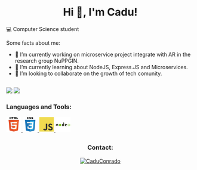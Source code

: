 <h1 align="center"> Hi 👋, I'm Cadu! </h1>

💻 Computer Science student

Some facts about me:

- 🔭 I’m currently working on microservice project integrate with AR in the research group NuPPGIN.
- 🌱 I’m currently learning about NodeJS, Express.JS and Microservices.
- 👯 I’m looking to collaborate on the growth of tech comunity.
## 
<p>
<img height="180cm" src="https://github-readme-stats.vercel.app/api?username=CaduConrado&theme=cobalt&show_icons=true">
<img height="180cm" src="https://github-readme-stats.vercel.app/api/top-langs/?username=CaduConrado&layout=compact&langs_count=16&theme=cobalt"/>
<p>

<h3 align="left">Languages and Tools:</h3>
<p align="left">
    <a href="https://www.w3.org/html/" target="_blank"> <img src="https://raw.githubusercontent.com/devicons/devicon/master/icons/html5/html5-original-wordmark.svg" alt="html5" width="40" height="40"/> </a>
    <a href="https://www.w3schools.com/css/" target="_blank"> <img src="https://raw.githubusercontent.com/devicons/devicon/master/icons/css3/css3-original-wordmark.svg" alt="css3" width="40" height="40"/> </a>
    <a href="https://developer.mozilla.org/en-US/docs/Web/JavaScript" target="_blank"> <img src="https://raw.githubusercontent.com/devicons/devicon/master/icons/javascript/javascript-original.svg" alt="javascript" width="40" height="40"/> </a>
      <a href="https://nodejs.org" target="_blank"> <img src="https://raw.githubusercontent.com/devicons/devicon/master/icons/nodejs/nodejs-original-wordmark.svg" alt="nodejs" width="40" height="40"/> </a>
    
</p>

## 

<h3 align=center> Contact: </h3>
<p align="center">
<a href="mailto:conradobcc@gmail.com" target="blank"><img align="center" src="https://img.shields.io/badge/Gmail-D14836?style=for-the-badge&logo=gmail&logoColor=white" alt="CaduConrado" height="30" width="80" /></a>
